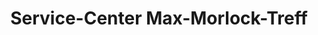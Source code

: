 ---
title: "Service-Center Max-Morlock-Treff"
url: /nuernberg/service-center-max-morlock-treff/
shop: Andenken
---